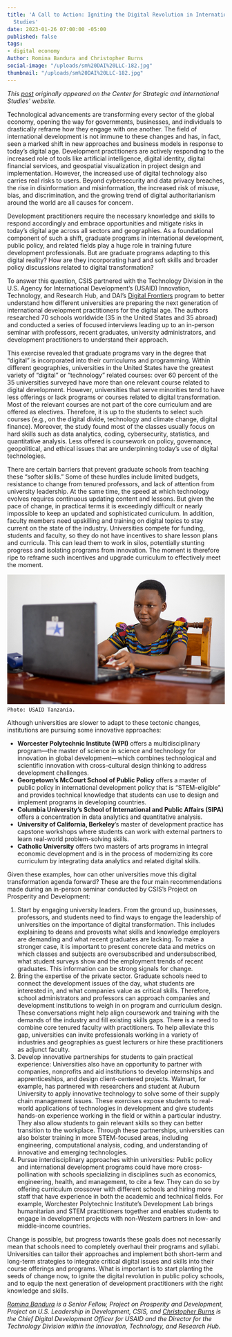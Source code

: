 ```yaml
---
title: 'A Call to Action: Igniting the Digital Revolution in International Development
  Studies'
date: 2023-01-26 07:00:00 -05:00
published: false
tags:
- digital economy
Author: Romina Bandura and Christopher Burns
social-image: "/uploads/sm%20DAI%20LLC-182.jpg"
thumbnail: "/uploads/sm%20DAI%20LLC-182.jpg"
---
```


*This [post](https://www.csis.org/analysis/call-action-igniting-digital-revolution-international-development-studies) originally appeared on the Center for Strategic and International Studies' website.*

Technological advancements are transforming every sector of the global economy, opening the way for governments, businesses, and individuals to drastically reframe how they engage with one another. The field of international development is not immune to these changes and has, in fact, seen a marked shift in new approaches and business models in response to today’s digital age. Development practitioners are actively responding to the increased role of tools like artificial intelligence, digital identity, digital financial services, and geospatial visualization in project design and implementation. However, the increased use of digital technology also carries real risks to users. Beyond cybersecurity and data privacy breaches, the rise in disinformation and misinformation, the increased risk of misuse, bias, and discrimination, and the growing trend of digital authoritarianism around the world are all causes for concern.

Development practitioners require the necessary knowledge and skills to respond accordingly and embrace opportunities and mitigate risks in today’s digital age across all sectors and geographies. As a foundational component of such a shift, graduate programs in international development, public policy, and related fields play a huge role in training future development professionals. But are graduate programs adapting to this digital reality? How are they incorporating hard and soft skills and broader policy discussions related to digital transformation?

To answer this question, CSIS partnered with the Technology Division in the U.S. Agency for International Development’s (USAID) Innovation, Technology, and Research Hub, and DAI’s [Digital Frontiers](https://www.dai.com/our-work/projects/worldwide-digital-frontiers-df) program to better understand how different universities are preparing the next generation of international development practitioners for the digital age. The authors researched 70 schools worldwide (35 in the United States and 35 abroad) and conducted a series of focused interviews leading up to an in-person seminar with professors, recent graduates, university administrators, and development practitioners to understand their approach.

This exercise revealed that graduate programs vary in the degree that “digital” is incorporated into their curriculums and programming. Within different geographies, universities in the United States have the greatest variety of “digital” or “technology” related courses: over 60 percent of the 35 universities surveyed have more than one relevant course related to digital development. However, universities that serve minorities tend to have less offerings or lack programs or courses related to digital transformation. Most of the relevant courses are not part of the core curriculum and are offered as electives. Therefore, it is up to the students to select such courses (e.g., on the digital divide, technology and climate change, digital finance). Moreover, the study found most of the classes usually focus on hard skills such as data analytics, coding, cybersecurity, statistics, and quantitative analysis. Less offered is coursework on policy, governance, geopolitical, and ethical issues that are underpinning today’s use of digital technologies.

There are certain barriers that prevent graduate schools from teaching these “softer skills.” Some of these hurdles include limited budgets, resistance to change from tenured professors, and lack of attention from university leadership. At the same time, the speed at which technology evolves requires continuous updating content and lessons. But given the pace of change, in practical terms it is exceedingly difficult or nearly impossible to keep an updated and sophisticated curriculum. In addition, faculty members need upskilling and training on digital topics to stay current on the state of the industry. Universities compete for funding, students and faculty, so they do not have incentives to share lesson plans and curricula. This can lead them to work in silos, potentially stunting progress and isolating programs from innovation. The moment is therefore ripe to reframe such incentives and upgrade curriculum to effectively meet the moment.

![DAI LLC-182.jpeg](/uploads/DAI%20LLC-182.jpeg)`Photo: USAID Tanzania.`

Although universities are slower to adapt to these tectonic changes, institutions are pursuing some innovative approaches:

* **Worcester Polytechnic Institute (WPI)** offers a multidisciplinary program—the master of science in science and technology for innovation in global development—which combines technological and scientific innovation with cross-cultural design thinking to address development challenges.
* **Georgetown’s McCourt School of Public Policy** offers a master of public policy in international development policy that is “STEM-eligible” and provides technical knowledge that students can use to design and implement programs in developing countries.
* **Columbia University’s School of International and Public Affairs (SIPA)** offers a concentration in data analytics and quantitative analysis.
* **University of California, Berkeley**’s master of development practice has capstone workshops where students can work with external partners to learn real-world problem-solving skills.
* **Catholic University** offers two masters of arts programs in integral economic development and is in the process of modernizing its core curriculum by integrating data analytics and related digital skills.

Given these examples, how can other universities move this digital transformation agenda forward? These are the four main recommendations made during an in-person seminar conducted by CSIS’s Project on Prosperity and Development:

1. Start by engaging university leaders. From the ground up, businesses, professors, and students need to find ways to engage the leadership of universities on the importance of digital transformation. This includes explaining to deans and provosts what skills and knowledge employers are demanding and what recent graduates are lacking. To make a stronger case, it is important to present concrete data and metrics on which classes and subjects are oversubscribed and undersubscribed, what student surveys show and the employment trends of recent graduates. This information can be strong signals for change.
1. Bring the expertise of the private sector. Graduate schools need to connect the development issues of the day, what students are interested in, and what companies value as critical skills. Therefore, school administrators and professors can approach companies and development institutions to weigh in on program and curriculum design. These conversations might help align coursework and training with the demands of the industry and fill existing skills gaps. There is a need to combine core tenured faculty with practitioners. To help alleviate this gap, universities can invite professionals working in a variety of industries and geographies as guest lecturers or hire these practitioners as adjunct faculty.
1. Develop innovative partnerships for students to gain practical experience: Universities also have an opportunity to partner with companies, nonprofits and aid institutions to develop internships and apprenticeships, and design client-centered projects. Walmart, for example, has partnered with researchers and student at Auburn University to apply innovative technology to solve some of their supply chain management issues. These exercises expose students to real-world applications of technologies in development and give students hands-on experience working in the field or within a particular industry. They also allow students to gain relevant skills so they can better transition to the workplace. Through these partnerships, universities can also bolster training in more STEM-focused areas, including engineering, computational analysis, coding, and understanding of innovative and emerging technologies.
1. Pursue interdisciplinary approaches within universities: Public policy and international development programs could have more cross-pollination with schools specializing in disciplines such as economics, engineering, health, and management, to cite a few. They can do so by offering curriculum crossover with different schools and hiring more staff that have experience in both the academic and technical fields. For example, Worchester Polytechnic Institute’s Development Lab brings humanitarian and STEM practitioners together and enables students to engage in development projects with non-Western partners in low- and middle-income countries.

Change is possible, but progress towards these goals does not necessarily mean that schools need to completely overhaul their programs and syllabi. Universities can tailor their approaches and implement both short-term and long-term strategies to integrate critical digital issues and skills into their course offerings and programs. What is important is to start planting the seeds of change now, to ignite the digital revolution in public policy schools, and to equip the next generation of development practitioners with the right knowledge and skills.

*[Romina Bandura](https://www.csis.org/people/romina-bandura) is a Senior Fellow, Project on Prosperity and Development, Project on U.S. Leadership in Development, CSIS, and [Christopher Burns](https://www.linkedin.com/in/christophermburns/) is the Chief Digital Development Officer for USAID and the Director for the Technology Division within the Innovation, Technology, and Research Hub.*